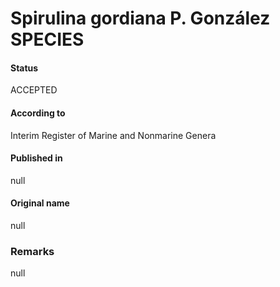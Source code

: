 Spirulina gordiana P. González SPECIES
=======

#### Status
ACCEPTED

#### According to
Interim Register of Marine and Nonmarine Genera

#### Published in
null

#### Original name
null

### Remarks
null